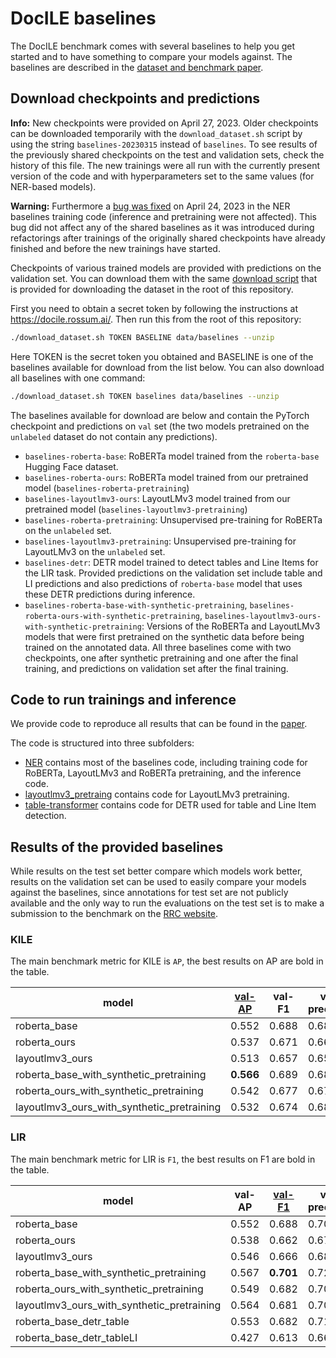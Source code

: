 # DocILE baselines

The DocILE benchmark comes with several baselines to help you get started and to have something to compare your models against. The baselines are described in the [dataset and benchmark paper](../README.md#dataset-and-benchmark-paper).

## Download checkpoints and predictions

**Info:** New checkpoints were provided on April 27, 2023. Older checkpoints can be downloaded temporarily with the `download_dataset.sh` script by using the string `baselines-20230315` instead of `baselines`. To see results of the previously shared checkpoints on the test and validation sets, check the history of this file. The new trainings were all run with the currently present version of the code and with hyperparameters set to the same values (for NER-based models).

**Warning:** Furthermore a [bug was fixed](https://github.com/rossumai/docile/pull/64) on April 24, 2023 in the NER baselines training code (inference and pretraining were not affected). This bug did not affect any of the shared baselines as it was introduced during refactorings after trainings of the originally shared checkpoints have already finished and before the new trainings have started.

Checkpoints of various trained models are provided with predictions on the validation set. You can download them with the same [download script](../download_dataset.sh) that is provided for downloading the dataset in the root of this repository.

First you need to obtain a secret token by following the instructions at https://docile.rossum.ai/. Then run this from the root of this repository:
```bash
./download_dataset.sh TOKEN BASELINE data/baselines --unzip
```
Here TOKEN is the secret token you obtained and BASELINE is one of the baselines available for download from the list below. You can also download all baselines with one command:
```bash
./download_dataset.sh TOKEN baselines data/baselines --unzip
```

The baselines available for download are below and contain the PyTorch checkpoint and predictions on `val` set (the two models pretrained on the `unlabeled` dataset do not contain any predictions).
* `baselines-roberta-base`: RoBERTa model trained from the `roberta-base` Hugging Face dataset.
* `baselines-roberta-ours`: RoBERTa model trained from our pretrained model (`baselines-roberta-pretraining`)
* `baselines-layoutlmv3-ours`: LayoutLMv3 model trained from our pretrained model (`baselines-layoutlmv3-pretraining`)
* `baselines-roberta-pretraining`: Unsupervised pre-training for RoBERTa on the `unlabeled` set.
* `baselines-layoutlmv3-pretraining`: Unsupervised pre-training for LayoutLMv3 on the `unlabeled` set.
* `baselines-detr`: DETR model trained to detect tables and Line Items for the LIR task. Provided predictions on the validation set include table and LI predictions and also predictions of `roberta-base` model that uses these DETR predictions during inference.
* `baselines-roberta-base-with-synthetic-pretraining`, `baselines-roberta-ours-with-synthetic-pretraining`, `baselines-layoutlmv3-ours-with-synthetic-pretraining`: Versions of the RoBERTa and LayoutLMv3 models that were first pretrained on the synthetic data before being trained on the annotated data. All three baselines come with two checkpoints, one after synthetic pretraining and one after the final training, and predictions on validation set after the final training.

## Code to run trainings and inference

We provide code to reproduce all results that can be found in the [paper](../README.md#dataset-and-benchmark-paper).

The code is structured into three subfolders:
* [NER](NER/) contains most of the baselines code, including training code for RoBERTa, LayoutLMv3 and RoBERTa pretraining, and the inference code.
* [layoutlmv3_pretraing](layoutlmv3_pretrain/) contains code for LayoutLMv3 pretraining.
* [table-transformer](table-transformer/) contains code for DETR used for table and Line Item detection.

## Results of the provided baselines

While results on the test set better compare which models work better, results on the validation set can be used to easily compare your models against the baselines, since annotations for test set are not publicly available and the only way to run the evaluations on the test set is to make a submission to the benchmark on the [RRC website](https://rrc.cvc.uab.es/?ch=26).

### KILE

The main benchmark metric for KILE is `AP`, the best results on AP are bold in the table.

| model                                      | <ins>val-AP</ins>   |   val-F1 |   val-precision |   val-recall | <ins>test-AP</ins>   |   test-F1 |   test-precision |   test-recall |
|--------------------------------------------|---------------------|----------|-----------------|--------------|----------------------|-----------|------------------|---------------|
| roberta_base                               | 0.552               |    0.688 |           0.681 |        0.694 | 0.534                |     0.664 |            0.658 |         0.671 |
| roberta_ours                               | 0.537               |    0.671 |           0.661 |        0.682 | 0.515                |     0.645 |            0.634 |         0.656 |
| layoutlmv3_ours                            | 0.513               |    0.657 |           0.651 |        0.662 | 0.507                |     0.639 |            0.636 |         0.641 |
| roberta_base_with_synthetic_pretraining    | **0.566**           |    0.689 |           0.680 |        0.698 | **0.539**            |     0.664 |            0.659 |         0.669 |
| roberta_ours_with_synthetic_pretraining    | 0.542               |    0.677 |           0.672 |        0.682 | 0.527                |     0.652 |            0.648 |         0.656 |
| layoutlmv3_ours_with_synthetic_pretraining | 0.532               |    0.674 |           0.680 |        0.668 | 0.512                |     0.655 |            0.662 |         0.648 |

### LIR

The main benchmark metric for LIR is `F1`, the best results on F1 are bold in the table.

| model                                      |   val-AP | <ins>val-F1</ins>   |   val-precision |   val-recall |   test-AP | <ins>test-F1</ins>   |   test-precision |   test-recall |
|--------------------------------------------|----------|---------------------|-----------------|--------------|-----------|----------------------|------------------|---------------|
| roberta_base                               |    0.552 | 0.688               |           0.709 |        0.668 |     0.576 | 0.686                |            0.695 |         0.678 |
| roberta_ours                               |    0.538 | 0.662               |           0.676 |        0.649 |     0.570 | 0.686                |            0.693 |         0.678 |
| layoutlmv3_ours                            |    0.546 | 0.666               |           0.688 |        0.645 |     0.531 | 0.661                |            0.682 |         0.641 |
| roberta_base_with_synthetic_pretraining    |    0.567 | **0.701**           |           0.721 |        0.683 |     0.583 | **0.698**            |            0.710 |         0.687 |
| roberta_ours_with_synthetic_pretraining    |    0.549 | 0.682               |           0.703 |        0.662 |     0.559 | 0.675                |            0.696 |         0.655 |
| layoutlmv3_ours_with_synthetic_pretraining |    0.564 | 0.681               |           0.704 |        0.659 |     0.582 | 0.691                |            0.709 |         0.673 |
| roberta_base_detr_table                    |    0.553 | 0.682               |           0.719 |        0.648 |     0.560 | 0.682                |            0.706 |         0.660 |
| roberta_base_detr_tableLI                  |    0.427 | 0.613               |           0.661 |        0.572 |     0.407 | 0.594                |            0.632 |         0.560 |
